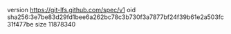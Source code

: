 version https://git-lfs.github.com/spec/v1
oid sha256:3e7be83d29fd1bee6a262bc78c3b730f3a7877bf24f39b61e2a503fc31f477be
size 11878340
